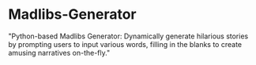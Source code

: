 # Madlibs-Generator
"Python-based Madlibs Generator: Dynamically generate hilarious stories by prompting users to input various words, filling in the blanks to create amusing narratives on-the-fly."
